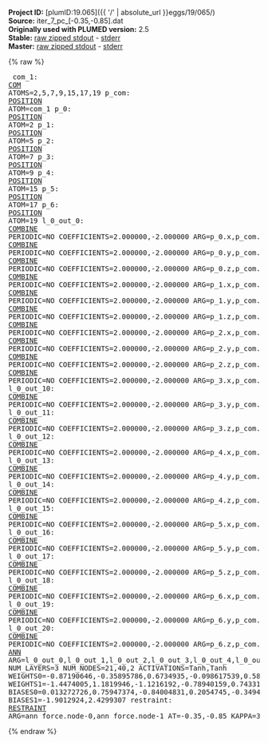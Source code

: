 **Project ID:** [plumID:19.065]({{ '/' | absolute_url }}eggs/19/065/)  
**Source:** iter_7_pc_[-0.35,-0.85].dat  
**Originally used with PLUMED version:** 2.5  
**Stable:** [raw zipped stdout](iter_7_pc_[-0.35,-0.85].dat.plumed.stdout.txt.zip) - [stderr](iter_7_pc_[-0.35,-0.85].dat.plumed.stderr)  
**Master:** [raw zipped stdout](iter_7_pc_[-0.35,-0.85].dat.plumed_master.stdout.txt.zip) - [stderr](iter_7_pc_[-0.35,-0.85].dat.plumed_master.stderr)  

{% raw %}<pre>
com_1: <a href="https://plumed.github.io/doc-master/user-doc/html/_c_o_m.html">COM</a> ATOMS=2,5,7,9,15,17,19
p_com: <a href="https://plumed.github.io/doc-master/user-doc/html/_p_o_s_i_t_i_o_n.html">POSITION</a> ATOM=com_1
p_0: <a href="https://plumed.github.io/doc-master/user-doc/html/_p_o_s_i_t_i_o_n.html">POSITION</a> ATOM=2
p_1: <a href="https://plumed.github.io/doc-master/user-doc/html/_p_o_s_i_t_i_o_n.html">POSITION</a> ATOM=5
p_2: <a href="https://plumed.github.io/doc-master/user-doc/html/_p_o_s_i_t_i_o_n.html">POSITION</a> ATOM=7
p_3: <a href="https://plumed.github.io/doc-master/user-doc/html/_p_o_s_i_t_i_o_n.html">POSITION</a> ATOM=9
p_4: <a href="https://plumed.github.io/doc-master/user-doc/html/_p_o_s_i_t_i_o_n.html">POSITION</a> ATOM=15
p_5: <a href="https://plumed.github.io/doc-master/user-doc/html/_p_o_s_i_t_i_o_n.html">POSITION</a> ATOM=17
p_6: <a href="https://plumed.github.io/doc-master/user-doc/html/_p_o_s_i_t_i_o_n.html">POSITION</a> ATOM=19
l_0_out_0: <a href="https://plumed.github.io/doc-master/user-doc/html/_c_o_m_b_i_n_e.html">COMBINE</a> PERIODIC=NO COEFFICIENTS=2.000000,-2.000000 ARG=p_0.x,p_com.x
l_0_out_1: <a href="https://plumed.github.io/doc-master/user-doc/html/_c_o_m_b_i_n_e.html">COMBINE</a> PERIODIC=NO COEFFICIENTS=2.000000,-2.000000 ARG=p_0.y,p_com.y
l_0_out_2: <a href="https://plumed.github.io/doc-master/user-doc/html/_c_o_m_b_i_n_e.html">COMBINE</a> PERIODIC=NO COEFFICIENTS=2.000000,-2.000000 ARG=p_0.z,p_com.z
l_0_out_3: <a href="https://plumed.github.io/doc-master/user-doc/html/_c_o_m_b_i_n_e.html">COMBINE</a> PERIODIC=NO COEFFICIENTS=2.000000,-2.000000 ARG=p_1.x,p_com.x
l_0_out_4: <a href="https://plumed.github.io/doc-master/user-doc/html/_c_o_m_b_i_n_e.html">COMBINE</a> PERIODIC=NO COEFFICIENTS=2.000000,-2.000000 ARG=p_1.y,p_com.y
l_0_out_5: <a href="https://plumed.github.io/doc-master/user-doc/html/_c_o_m_b_i_n_e.html">COMBINE</a> PERIODIC=NO COEFFICIENTS=2.000000,-2.000000 ARG=p_1.z,p_com.z
l_0_out_6: <a href="https://plumed.github.io/doc-master/user-doc/html/_c_o_m_b_i_n_e.html">COMBINE</a> PERIODIC=NO COEFFICIENTS=2.000000,-2.000000 ARG=p_2.x,p_com.x
l_0_out_7: <a href="https://plumed.github.io/doc-master/user-doc/html/_c_o_m_b_i_n_e.html">COMBINE</a> PERIODIC=NO COEFFICIENTS=2.000000,-2.000000 ARG=p_2.y,p_com.y
l_0_out_8: <a href="https://plumed.github.io/doc-master/user-doc/html/_c_o_m_b_i_n_e.html">COMBINE</a> PERIODIC=NO COEFFICIENTS=2.000000,-2.000000 ARG=p_2.z,p_com.z
l_0_out_9: <a href="https://plumed.github.io/doc-master/user-doc/html/_c_o_m_b_i_n_e.html">COMBINE</a> PERIODIC=NO COEFFICIENTS=2.000000,-2.000000 ARG=p_3.x,p_com.x
l_0_out_10: <a href="https://plumed.github.io/doc-master/user-doc/html/_c_o_m_b_i_n_e.html">COMBINE</a> PERIODIC=NO COEFFICIENTS=2.000000,-2.000000 ARG=p_3.y,p_com.y
l_0_out_11: <a href="https://plumed.github.io/doc-master/user-doc/html/_c_o_m_b_i_n_e.html">COMBINE</a> PERIODIC=NO COEFFICIENTS=2.000000,-2.000000 ARG=p_3.z,p_com.z
l_0_out_12: <a href="https://plumed.github.io/doc-master/user-doc/html/_c_o_m_b_i_n_e.html">COMBINE</a> PERIODIC=NO COEFFICIENTS=2.000000,-2.000000 ARG=p_4.x,p_com.x
l_0_out_13: <a href="https://plumed.github.io/doc-master/user-doc/html/_c_o_m_b_i_n_e.html">COMBINE</a> PERIODIC=NO COEFFICIENTS=2.000000,-2.000000 ARG=p_4.y,p_com.y
l_0_out_14: <a href="https://plumed.github.io/doc-master/user-doc/html/_c_o_m_b_i_n_e.html">COMBINE</a> PERIODIC=NO COEFFICIENTS=2.000000,-2.000000 ARG=p_4.z,p_com.z
l_0_out_15: <a href="https://plumed.github.io/doc-master/user-doc/html/_c_o_m_b_i_n_e.html">COMBINE</a> PERIODIC=NO COEFFICIENTS=2.000000,-2.000000 ARG=p_5.x,p_com.x
l_0_out_16: <a href="https://plumed.github.io/doc-master/user-doc/html/_c_o_m_b_i_n_e.html">COMBINE</a> PERIODIC=NO COEFFICIENTS=2.000000,-2.000000 ARG=p_5.y,p_com.y
l_0_out_17: <a href="https://plumed.github.io/doc-master/user-doc/html/_c_o_m_b_i_n_e.html">COMBINE</a> PERIODIC=NO COEFFICIENTS=2.000000,-2.000000 ARG=p_5.z,p_com.z
l_0_out_18: <a href="https://plumed.github.io/doc-master/user-doc/html/_c_o_m_b_i_n_e.html">COMBINE</a> PERIODIC=NO COEFFICIENTS=2.000000,-2.000000 ARG=p_6.x,p_com.x
l_0_out_19: <a href="https://plumed.github.io/doc-master/user-doc/html/_c_o_m_b_i_n_e.html">COMBINE</a> PERIODIC=NO COEFFICIENTS=2.000000,-2.000000 ARG=p_6.y,p_com.y
l_0_out_20: <a href="https://plumed.github.io/doc-master/user-doc/html/_c_o_m_b_i_n_e.html">COMBINE</a> PERIODIC=NO COEFFICIENTS=2.000000,-2.000000 ARG=p_6.z,p_com.z
ann_force: <a href="https://plumed.github.io/doc-master/user-doc/html/_a_n_n.html">ANN</a> ARG=l_0_out_0,l_0_out_1,l_0_out_2,l_0_out_3,l_0_out_4,l_0_out_5,l_0_out_6,l_0_out_7,l_0_out_8,l_0_out_9,l_0_out_10,l_0_out_11,l_0_out_12,l_0_out_13,l_0_out_14,l_0_out_15,l_0_out_16,l_0_out_17,l_0_out_18,l_0_out_19,l_0_out_20 NUM_LAYERS=3 NUM_NODES=21,40,2 ACTIVATIONS=Tanh,Tanh  WEIGHTS0=-0.87190646,-0.35895786,0.6734935,-0.098617539,0.58977705,-1.7560576,-0.30386522,-0.80165708,1.0848917,1.1095463,-0.35254228,-0.20279369,0.44963095,0.13809972,0.50299871,-0.17153315,0.0505323,-0.74330133,-0.50989425,0.55473781,0.37219325,-0.37553853,-0.3427414,-0.23449679,0.1975265,0.077907383,0.16573068,-0.30443421,-0.1503022,-0.32445511,0.32689738,0.17485735,0.40054914,-0.54637015,-0.25923678,-0.54388577,0.88409442,0.5346815,1.1082554,-0.045663312,-0.0038172731,0.055509765,-0.18748185,0.32288462,-0.46864945,-0.072195314,-0.15959074,0.46920615,-0.47442245,0.22593582,-0.32674485,0.20719916,-0.48443758,0.3239305,-0.5364638,0.67186391,-0.77936113,0.36555919,-0.89535564,1.2932738,-0.20755383,0.039871227,0.18303925,0.39799026,0.10254072,-0.15130408,-0.36323583,0.12506182,0.28408203,0.44846249,-0.28776839,0.19125418,-0.33718386,0.034271318,0.22928827,-0.43623245,-0.052142624,-0.013432872,0.035640202,-0.018756021,0.14580581,-0.42891178,0.076430991,-0.29332843,-0.34469885,-0.30509126,-0.010469919,0.10327983,0.40357527,-0.33106098,0.15323016,-0.35418868,-0.10956552,-0.31042808,0.3027744,0.51386881,0.062461138,0.63669866,0.11132568,0.22506703,0.0297039,-0.22830535,0.035165008,-0.10976423,0.0048042596,-0.51349097,-0.22245894,0.13063104,0.068828315,0.18867876,-0.028261466,-0.3304536,-0.44724065,0.023943009,-0.013428614,0.50763994,-0.20016356,-0.65155351,-0.79663444,0.25276813,1.0474524,0.81566834,-0.57038617,-0.20817219,0.21636935,-0.01822588,-0.44512466,-0.95288861,-0.5662294,-0.71666044,0.74813765,0.90246964,0.50669968,-0.77351761,-0.28286681,0.96306181,0.59323323,0.59131658,0.32022148,0.05012225,0.14961715,-0.40245003,-0.046750676,-0.26690942,0.01317307,0.12424764,-0.5330736,-0.22134431,0.054783698,0.40253952,0.057357341,-0.11858512,0.28901431,0.28630149,0.58075988,-0.37819493,0.48605874,0.1912117,-0.028076051,-0.20306779,-0.15009768,-0.75262219,0.24606694,-0.38358468,0.068115197,-0.31823167,-0.10257821,0.47584617,-0.34904689,0.20898989,0.58147901,-0.14754817,-0.068642825,0.18200655,0.0024220359,-0.068592817,-0.085062623,-0.14660238,0.32388452,0.045377217,0.12297723,-0.43553817,0.074160956,-0.015552534,0.068233646,0.17843018,-0.36337066,-0.092738517,0.28497422,0.30670318,-0.18422402,0.25124481,-0.0033980538,0.027567279,0.38182691,0.19403292,0.010032619,0.18101594,-0.036751263,0.043363068,0.097792082,-0.08912956,0.11005507,-0.23153493,0.089410454,-0.048042249,0.15741339,-0.21298045,0.39330256,-0.3973206,-0.15519424,0.65569949,0.089132264,-0.072587766,-0.18756916,0.00052186189,-0.34849298,0.65279967,0.010484475,0.1294505,-0.43391132,0.19413583,-0.45687428,0.54211932,0.053499177,0.26038143,-1.4835744,0.13642761,-0.17224467,0.16572398,-0.04525568,-0.8668474,-0.52013659,-0.74104112,1.9226329,-0.027589995,0.62686199,-1.0000374,-0.10736405,-0.43189931,-0.14411415,0.13766964,1.1886227,-0.46619004,0.57043523,0.29487109,0.26349699,-0.21997993,0.074765764,-0.13438495,0.25611308,-0.74788821,0.62612408,0.25641415,0.71691716,-1.2026258,0.9731853,-0.52973324,0.46454036,-0.61229402,0.54001778,-0.69173568,-0.8479296,-0.32663679,0.18755201,-0.13377824,0.18770061,0.17745253,0.11922753,-0.39647114,0.45714906,0.34292498,-0.22847579,0.074631579,0.94742721,0.80674636,0.92021382,-0.95085979,-1.3765492,-0.23150755,0.63448715,1.1579987,-0.4178443,-0.65658462,-0.21097307,-0.72781026,0.19149226,-0.34017295,0.58828259,-0.24034806,0.027983941,-0.037756745,0.68238086,-0.12331192,0.67061913,-0.35581812,0.2189251,0.023059241,-0.040455222,0.20724759,0.36689061,-0.013371632,-0.13496278,-0.46835417,0.081597053,-0.065395057,0.83667463,-0.26037624,-0.052437056,-0.4937405,0.14082538,-0.031869844,-0.48380694,0.0966269,0.062322535,-0.50978911,0.92003679,-0.17021661,0.82502604,-1.2440196,-1.240762,-0.81866163,0.76564032,0.3884432,-0.33685538,-0.88262749,0.64201897,0.23414007,-0.14439154,0.016094858,0.22365959,-0.13425103,-0.35013062,0.50304341,0.57518476,0.08032617,-0.74074608,-0.39315301,0.69459563,0.81217575,1.7663578,-0.46657541,-0.51692134,-1.0427588,0.54986155,0.094762094,-0.3541227,-1.017193,-0.18503587,-0.92543477,0.14877872,0.65762526,0.17775156,0.31696633,0.11964813,0.0099153053,0.70376796,-0.82615465,-0.11297955,0.70193541,0.82548016,1.0292876,-0.53601962,-0.34920186,-0.38716757,0.4286404,0.4022359,-0.4585163,0.1658747,0.32218003,0.20744096,0.080288351,-0.20969293,0.15904887,-0.24602339,-0.20717628,-0.20112267,-0.44737211,0.11755884,0.31447679,-0.17108458,0.017629351,0.018861245,-0.015142393,-0.2155253,-0.030476943,-0.1690872,0.33438918,0.14482099,0.023152597,0.30487722,-0.0027344604,-0.21631536,0.20222089,-0.44298303,0.23005429,0.25268626,-4.2143583e-06,0.049901776,-0.28013238,0.23711057,-0.25289318,0.066663481,0.17246307,-0.0042734575,0.090394437,-0.13393714,0.030389834,0.30693582,-0.091076642,0.10436955,0.12956297,0.047047161,0.19815807,-0.2080593,-0.039983332,-0.18388852,0.2025966,0.34359065,0.30043751,0.14026317,-0.17468716,-0.51878321,-0.23082101,1.3449758,-0.13614023,0.049049065,-0.8941564,0.29086024,-0.94730526,-0.36964381,0.33946073,-0.060226955,-0.093031168,-0.17954183,0.10358064,-0.10318455,0.3848024,0.35608187,0.18960582,0.32115233,0.12768438,-0.028009122,-0.15621367,-0.018929681,0.1355051,0.035231523,0.29597142,-0.022308853,-0.042079188,-0.22837159,0.046595514,-0.21870525,-0.30851051,0.0436056,0.27108762,0.15448047,0.051830504,0.033109404,-0.08307261,0.25837994,-0.33586901,0.22157443,0.65853983,0.43180478,-0.55331576,-0.43479627,-2.0803616,0.33940938,0.36974123,0.99703407,0.63667822,-0.94511127,0.23094293,-0.17569824,-0.15343623,0.49909025,-0.12705633,-0.051815413,-0.44468671,-0.48644999,0.41159827,0.23218761,-0.56231678,-0.72099173,0.0090281377,0.40493384,0.89134467,-0.78334367,-0.46148595,-0.11875205,0.63768262,0.50733477,0.37949392,0.54382336,-0.21006759,-0.41715261,0.61433309,0.43319809,-0.035637937,0.0025205752,0.29020384,-0.72186053,-0.13276199,0.10659949,-0.20747183,-0.25652951,0.049847689,0.11877254,0.074770115,-0.10185882,0.17987143,0.088847078,0.14425816,-0.10210451,-0.062761925,-0.33897784,0.16113925,0.23704928,-0.2019449,-0.044402771,-0.13425364,0.31761342,-0.10853029,-0.40202922,-0.0016119562,0.98588473,-0.64638704,0.32061592,0.019125309,1.5235333,-0.59311718,0.32150325,-1.0275183,-0.54153621,-0.79888487,-0.076103382,-0.1237634,-0.35207063,-0.63651949,0.51255906,0.23457514,0.3390902,0.53344899,0.50230575,-0.34201497,0.93372315,-0.34891734,0.37332097,0.17755468,1.6213689,-0.39717427,0.10564311,-0.97522944,-0.29480344,-0.48480198,0.32613021,-0.85555047,-0.26537251,-0.80445278,-0.19466373,0.47971049,0.50640047,-0.026390623,0.16379941,-0.032665029,0.89719993,-0.83386153,-0.00040736247,0.25259796,-0.17417809,0.11798943,-0.35930452,0.260043,-0.1980965,-0.22258359,0.49908948,0.18948206,0.15377511,0.56089962,0.022690363,0.34864855,-0.042656004,0.017194981,0.13591796,-0.73503053,0.078944087,-0.24654816,-0.7131021,-0.014207372,0.60314608,0.47710249,-0.48409697,0.19237581,-0.078422792,-0.24949747,-0.46370679,-0.067179747,-0.3905803,-0.21147402,0.087271437,0.20761664,-0.45579314,0.28151214,-0.03948009,0.2579338,0.17992143,0.3565779,0.15363285,-0.59717751,0.20740679,-0.54237103,-0.52578723,-0.09294571,0.31651884,0.17270377,0.24940956,-0.46733585,0.16812946,-0.54901606,0.098522007,0.39464468,0.21522957,0.36194652,-0.083053507,-0.17807013,-0.07783331,-0.25852284,0.73090148,0.23350531,0.14302763,-0.36147967,0.20519273,-0.045686401,0.12125395,0.020764966,-0.25653073,0.037056088,0.11594804,0.25804144,-0.20154601,-0.17507632,0.058436081,-0.18709463,-0.25229374,0.091346398,0.18932098,-0.26299486,0.015384142,0.0035107858,0.34601942,0.43390027,0.24216458,-0.29626966,-0.33303252,0.051110789,-0.037590478,0.53699994,0.1318327,-0.12847432,0.28448543,0.36919785,-0.22804296,-0.338456,0.053694494,0.086477719,0.0952916,0.076853149,0.12574056,-0.2939586,0.011252576,0.42119765,0.036940079,0.97365922,0.26256001,-0.16754743,-0.18730079,0.20570597,-0.1117477,-0.24523483,-0.20678748,-0.15698093,-0.10818577,0.092522621,-0.076282702,0.097924858,-0.0804324,0.21620685,-0.13478059,0.17400938,-0.079389222,-0.65289015,0.0069932346,-0.04032727,-0.506661,-0.22070885,0.11782748,-0.29449114,0.070721403,0.090878256,0.30533659,0.27457181,-0.022346694,0.43347588,0.13356891,0.17207074,0.51752073,0.19522923,0.0010523925,0.089837343,-0.24586374,-0.03316164,-0.67000771,-0.14616421,-0.49346575,0.29740715,0.3184981,0.19422008,-0.3185797,-0.12736902,-0.50011057,0.18688117,0.49381393,0.36226112,0.048639718,-0.80079466,-0.72345626,0.72887975,0.74488276,1.0250039,-0.91858137,-0.77418071,-0.30760658,0.10520841,-0.12150225,-0.82354683,-0.0084075471,-0.41388434,1.5595106,0.96023828,-0.43286183,-0.66702873,-0.79278868,-0.3219834,0.39940614,-0.62159747,0.43264863,-0.29155797,-0.49899665,0.41477028,0.20313068,0.43645555,-0.088960238,-0.52772695,0.27389193,0.16576907,-0.034422684,0.28448132,-0.31245553,0.073977835,0.021771872,-0.39851052,-0.088513613,0.14653829,0.30102161,0.13993968,-0.39040691,0.75556862,-0.030382231,-0.47444099,0.34066358,0.023923485,0.071939312,-0.23079127,-0.092920206,0.12920903,-0.37805888,-0.46968707,-0.29125008,0.45019686,0.85214591,0.43372288,0.36168316,-0.12333729,-0.38159278,-0.20419726,0.44283742,-0.23093568,-0.47100621,-0.016783066,-0.62246758,-0.34163201,-0.21100649,0.3533079,0.17274664,-0.55841833,0.72427183,0.41945812,-0.3631061,0.27918091,0.25095794,0.12504527,0.23198816,0.42711729,0.071940526,0.19689746,0.052577514,0.21796986,-0.04649087,0.07979124,-0.069465801,0.33092621,-0.23305328,0.28080076,0.016266074,0.20194685,0.31297198,-0.18963157,-0.35399568,0.19022328,-0.58662075,0.5227977,-2.0479622,0.29788157,0.097558424,0.87820137,-0.19968428,0.039184537,-0.089003883,-0.17260669,-0.70111418,0.17990483,0.0087882755,-0.35211822,-0.4744789,0.1501738,0.34448746,0.17520067,0.51004863,0.10048845 WEIGHTS1=-1.4474005,1.1819946,-1.1216192,-0.78940159,0.74331534,-0.70094603,1.4844064,-0.68026286,-0.30956447,-0.57882565,-0.92185426,-1.4708488,-1.5033315,1.7666799,0.01495132,-1.3712292,-1.5344423,1.2697771,0.23869789,0.27679789,1.2686948,-0.25254104,1.5645528,1.3473588,-0.12887225,1.4751998,1.3410094,0.49554497,0.89936876,1.0525565,-0.065281205,-0.68517572,-0.9086746,-0.071358778,1.384454,-1.5543636,0.15621638,1.114916,-0.30061147,-1.2312047,-0.41492951,-1.4374379,1.1775233,-0.030663291,-0.16742989,1.4901097,0.45259544,-0.70822793,0.47922879,-0.27493277,0.71017331,-0.4213244,-0.44132277,0.66437048,-0.99834532,-0.39298326,-0.47902557,0.44100299,-0.24771006,-0.076476745,0.41081291,0.14500928,0.49235889,0.36851448,0.24893951,0.48711738,0.45509917,0.90099543,0.34356743,0.22818552,0.50050259,-0.28115118,-0.50365281,1.0348394,-1.3265117,-0.47053593,-0.8013888,0.36564624,-0.5284642,-0.42365542  BIASES0=0.013272726,0.75947374,-0.84004831,0.2054745,-0.34946805,-0.74981421,-0.012437688,-0.34459928,0.40734801,0.47119159,-0.78124416,-0.017262509,0.021960158,-0.056078315,0.81130099,0.019598454,-0.055766586,-0.090533003,0.064011835,-0.1710671,-0.11246064,0.21226649,0.068915062,0.066867948,0.18253617,0.070858479,-0.014372328,0.63218772,0.025760019,-0.070957676,0.29687637,0.46496901,0.68898129,0.62569374,0.83857441,0.034256008,-0.63991833,-0.011385996,0.39885962,0.099278286 BIASES1=-1.9012924,2.4299307
restraint: <a href="https://plumed.github.io/doc-master/user-doc/html/_r_e_s_t_r_a_i_n_t.html">RESTRAINT</a> ARG=ann_force.node-0,ann_force.node-1 AT=-0.35,-0.85 KAPPA=3000,3000
</pre>{% endraw %}
